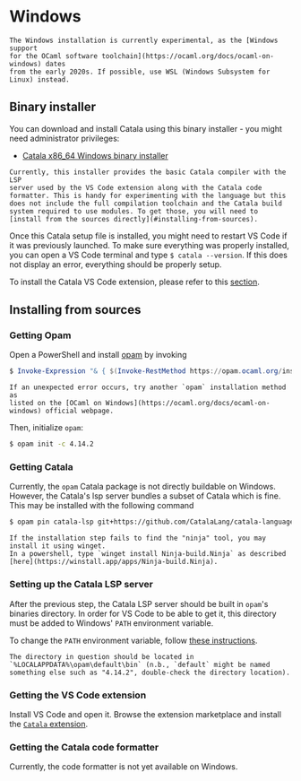 # Windows

<div id="tock" data-block_title="Summary"></div>
<div id="tocw"></div>


~~~admonish danger
The Windows installation is currently experimental, as the [Windows support
for the OCaml software toolchain](https://ocaml.org/docs/ocaml-on-windows) dates
from the early 2020s. If possible, use WSL (Windows Subsystem for Linux) instead.
~~~

## Binary installer

You can download and install Catala using this binary installer - you
might need administrator privileges:

- [Catala x86_64 Windows binary installer](https://gitlab.inria.fr/verifisc/docker-catala/-/raw/catala-windows-installer/Catala.msi)

~~~admonish warning title="This is an incomplete version of Catala"
Currently, this installer provides the basic Catala compiler with the LSP
server used by the VS Code extension along with the Catala code
formatter. This is handy for experimenting with the language but this
does not include the full compilation toolchain and the Catala build
system required to use modules. To get those, you will need to
[install from the sources directly](#installing-from-sources).
~~~

Once this Catala setup file is installed, you might need to restart
VS Code if it was previously launched. To make sure everything was
properly installed, you can open a VS Code terminal and type `$ catala
--version`. If this does not display an error, everything should be
properly setup.

To install the Catala VS Code extension, please refer to this
[section](#getting-the-vs-code-extension).

## Installing from sources

### Getting Opam

Open a PowerShell and install
[opam](https://opam.ocaml.org/doc/Install.html) by invoking
```powershell
$ Invoke-Expression "& { $(Invoke-RestMethod https://opam.ocaml.org/install.ps1) }"
```
~~~admonish bug title="Alternative `opam` installation methods"
If an unexpected error occurs, try another `opam` installation method as
listed on the [OCaml on Windows](https://ocaml.org/docs/ocaml-on-windows) official webpage.
~~~

Then, initialize `opam`:

```bash
$ opam init -c 4.14.2
```

### Getting Catala

Currently, the `opam` Catala package is not directly buildable on
Windows. However, the Catala's lsp server bundles a subset of Catala
which is fine. This may be installed with the following command

```bash
$ opam pin catala-lsp git+https://github.com/CatalaLang/catala-language-server -y
```
~~~admonish warning title="Ninja error"
If the installation step fails to find the "ninja" tool, you may install it using winget.
In a powershell, type `winget install Ninja-build.Ninja` as described
[here](https://winstall.app/apps/Ninja-build.Ninja).
~~~

### Setting up the Catala LSP server

After the previous step, the Catala LSP server should be built in
`opam`'s binaries directory. In order for VS Code to be able to get it,
this directory must be added to Windows' `PATH` environment variable.

To change the `PATH` environment variable, follow [these
instructions](https://www.java.com/en/download/help/path.html).

~~~admonish tip title="`opam` binary directory on Windows"
The directory in question should be located in
`%LOCALAPPDATA%\opam\default\bin` (n.b., `default` might be named
something else such as "4.14.2", double-check the directory location).
~~~

### Getting the VS Code extension

Install VS Code and open it. Browse the extension marketplace and
install the [`Catala` extension](https://marketplace.visualstudio.com/items?itemName=catalalang.catala).

### Getting the Catala code formatter

Currently, the code formatter is not yet available on Windows.
